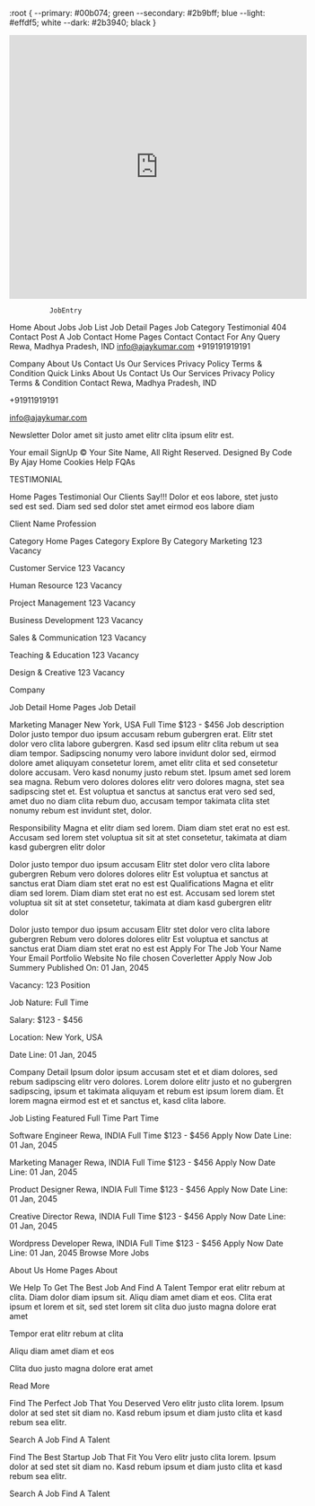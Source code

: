 :root {
--primary: #00b074; green
--secondary: #2b9bff; blue
--light: #effdf5; white
--dark: #2b3940; black
}

<iframe
                src="https://www.google.com/maps/embed?pb=!1m18!1m12!1m3!1d29035.235998024!2d81.28556709234934!3d24.54068012824352!2m3!1f0!2f0!3f0!3m2!1i1024!2i768!4f13.1!3m3!1m2!1s0x39845a348b85dbbd%3A0xbc368e68a40a6da9!2sRewa%2C%20Madhya%20Pradesh!5e0!3m2!1sen!2sin!4v1664383570024!5m2!1sen!2sin"
                width="530"
                height="470"
                style="border: 0"
                allowfullscreen=""
                loading="lazy"
                referrerpolicy="no-referrer-when-downgrade"
              ></iframe>
              
              
              JobEntry

Home About
Jobs
Job List Job Detail
Pages
Job Category Testimonial 404
Contact
Post A Job
Contact
Home
Pages
Contact
Contact For Any Query
Rewa, Madhya Pradesh, IND
info@ajaykumar.com
+919191919191

Company
About Us Contact Us Our Services Privacy Policy Terms & Condition
Quick Links
About Us Contact Us Our Services Privacy Policy Terms & Condition
Contact
Rewa, Madhya Pradesh, IND

+91911919191

info@ajaykumar.com

Newsletter
Dolor amet sit justo amet elitr clita ipsum elitr est.

Your email
SignUp
© Your Site Name, All Right Reserved. Designed By Code By Ajay
Home Cookies Help FQAs

TESTIMONIAL

Home
Pages
Testimonial
Our Clients Say!!!
Dolor et eos labore, stet justo sed est sed. Diam sed sed dolor stet amet eirmod eos labore diam

Client Name
Profession

Category
Home
Pages
Category
Explore By Category
Marketing
123 Vacancy

Customer Service
123 Vacancy

Human Resource
123 Vacancy

Project Management
123 Vacancy

Business Development
123 Vacancy

Sales & Communication
123 Vacancy

Teaching & Education
123 Vacancy

Design & Creative
123 Vacancy

Company

Job Detail
Home
Pages
Job Detail

Marketing Manager
New York, USA Full Time $123 - $456
Job description
Dolor justo tempor duo ipsum accusam rebum gubergren erat. Elitr stet dolor vero clita labore gubergren. Kasd sed ipsum elitr clita rebum ut sea diam tempor. Sadipscing nonumy vero labore invidunt dolor sed, eirmod dolore amet aliquyam consetetur lorem, amet elitr clita et sed consetetur dolore accusam. Vero kasd nonumy justo rebum stet. Ipsum amet sed lorem sea magna. Rebum vero dolores dolores elitr vero dolores magna, stet sea sadipscing stet et. Est voluptua et sanctus at sanctus erat vero sed sed, amet duo no diam clita rebum duo, accusam tempor takimata clita stet nonumy rebum est invidunt stet, dolor.

Responsibility
Magna et elitr diam sed lorem. Diam diam stet erat no est est. Accusam sed lorem stet voluptua sit sit at stet consetetur, takimata at diam kasd gubergren elitr dolor

Dolor justo tempor duo ipsum accusam
Elitr stet dolor vero clita labore gubergren
Rebum vero dolores dolores elitr
Est voluptua et sanctus at sanctus erat
Diam diam stet erat no est est
Qualifications
Magna et elitr diam sed lorem. Diam diam stet erat no est est. Accusam sed lorem stet voluptua sit sit at stet consetetur, takimata at diam kasd gubergren elitr dolor

Dolor justo tempor duo ipsum accusam
Elitr stet dolor vero clita labore gubergren
Rebum vero dolores dolores elitr
Est voluptua et sanctus at sanctus erat
Diam diam stet erat no est est
Apply For The Job
Your Name
Your Email
Portfolio Website
No file chosen
Coverletter
Apply Now
Job Summery
Published On: 01 Jan, 2045

Vacancy: 123 Position

Job Nature: Full Time

Salary: $123 - $456

Location: New York, USA

Date Line: 01 Jan, 2045

Company Detail
Ipsum dolor ipsum accusam stet et et diam dolores, sed rebum sadipscing elitr vero dolores. Lorem dolore elitr justo et no gubergren sadipscing, ipsum et takimata aliquyam et rebum est ipsum lorem diam. Et lorem magna eirmod est et et sanctus et, kasd clita labore.

Job Listing
Featured
Full Time
Part Time

Software Engineer
Rewa, INDIA Full Time $123 - $456
Apply Now
Date Line: 01 Jan, 2045

Marketing Manager
Rewa, INDIA Full Time $123 - $456
Apply Now
Date Line: 01 Jan, 2045

Product Designer
Rewa, INDIA Full Time $123 - $456
Apply Now
Date Line: 01 Jan, 2045

Creative Director
Rewa, INDIA Full Time $123 - $456
Apply Now
Date Line: 01 Jan, 2045

Wordpress Developer
Rewa, INDIA Full Time $123 - $456
Apply Now
Date Line: 01 Jan, 2045
Browse More Jobs

About Us
Home
Pages
About

We Help To Get The Best Job And Find A Talent
Tempor erat elitr rebum at clita. Diam dolor diam ipsum sit. Aliqu diam amet diam et eos. Clita erat ipsum et lorem et sit, sed stet lorem sit clita duo justo magna dolore erat amet

Tempor erat elitr rebum at clita

Aliqu diam amet diam et eos

Clita duo justo magna dolore erat amet

Read More

Find The Perfect Job That You Deserved
Vero elitr justo clita lorem. Ipsum dolor at sed stet sit diam no. Kasd rebum ipsum et diam justo clita et kasd rebum sea elitr.

Search A Job Find A Talent

Find The Best Startup Job That Fit You
Vero elitr justo clita lorem. Ipsum dolor at sed stet sit diam no. Kasd rebum ipsum et diam justo clita et kasd rebum sea elitr.

Search A Job Find A Talent

